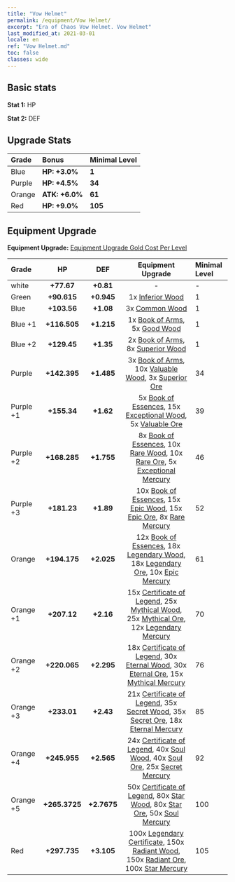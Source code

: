 ```yaml
---
title: "Vow Helmet"
permalink: /equipment/Vow Helmet/
excerpt: "Era of Chaos Vow Helmet. Vow Helmet"
last_modified_at: 2021-03-01
locale: en
ref: "Vow Helmet.md"
toc: false
classes: wide
---
```


## Basic stats
 **Stat 1:** HP

 **Stat 2:** DEF

## Upgrade Stats

  |     Grade    |   Bonus | Minimal Level | 
  |:-------------|:--------|:--------------| 
  | Blue | **HP: +3.0%** | **1** | 
  | Purple | **HP: +4.5%** | **34** | 
  | Orange | **ATK: +6.0%** | **61** | 
  | Red | **HP: +9.0%** | **105** | 


## Equipment Upgrade
 **Equipment Upgrade:** [Equipment Upgrade Gold Cost Per Level](/equipment/EquipmentUpgradeCostPerLevel/) 

  |          Grade      | HP | DEF | Equipment Upgrade | Minimal Level |
  |:--------------------|:---------:|:---------:|:----------------:|:--------------|
  | white | **+77.67** | **+0.81** | - | - |
  | Green | **+90.615** | **+0.945** | 1x [Inferior Wood](/Items/mat_12/) | 1 |
  | Blue | **+103.56** | **+1.08** | 3x [Common Wood](/Items/mat_53/) | 1 |
  | Blue +1 | **+116.505** | **+1.215** | 1x [Book of Arms](/Items/mat_32/), 5x [Good Wood](/Items/mat_90/) | 1 |
  | Blue +2 | **+129.45** | **+1.35** | 2x [Book of Arms](/Items/mat_71/), 8x [Superior Wood](/Items/mat_28/) | 1 |
  | Purple | **+142.395** | **+1.485** | 3x [Book of Arms](/Items/mat_6/), 10x [Valuable Wood](/Items/mat_43/), 3x [Superior Ore](/Items/mat_13/) | 34 |
  | Purple +1 | **+155.34** | **+1.62** | 5x [Book of Essences](/Items/mat_44/), 15x [Exceptional Wood](/Items/mat_82/), 5x [Valuable Ore](/Items/mat_55/) | 39 |
  | Purple +2 | **+168.285** | **+1.755** | 8x [Book of Essences](/Items/mat_84/), 10x [Rare Wood](/Items/mat_14/), 10x [Rare Ore](/Items/mat_2/), 5x [Exceptional Mercury](/Items/mat_91/) | 46 |
  | Purple +3 | **+181.23** | **+1.89** | 10x [Book of Essences](/Items/mat_20/), 15x [Epic Wood](/Items/mat_57/), 15x [Epic Ore](/Items/mat_42/), 8x [Rare Mercury](/Items/mat_29/) | 52 |
  | Orange | **+194.175** | **+2.025** | 12x [Book of Essences](/Items/mat_60/), 18x [Legendary Wood](/Items/mat_93/), 18x [Legendary Ore](/Items/mat_81/), 10x [Epic Mercury](/Items/mat_70/) | 61 |
  | Orange +1 | **+207.12** | **+2.16** | 15x [Certificate of Legend](/Items/mat_96/), 25x [Mythical Wood](/Items/mat_9/), 25x [Mythical Ore](/Items/mat_23/), 12x [Legendary Mercury](/Items/mat_3/) | 70 |
  | Orange +2 | **+220.065** | **+2.295** | 18x [Certificate of Legend](/Items/mat_25/), 30x [Eternal Wood](/Items/mat_75/), 30x [Eternal Ore](/Items/mat_36/), 15x [Mythical Mercury](/Items/mat_50/) | 76 |
  | Orange +3 | **+233.01** | **+2.43** | 21x [Certificate of Legend](/Items/mat_38/), 35x [Secret Wood](/Items/mat_87/), 35x [Secret Ore](/Items/mat_99/), 18x [Eternal Mercury](/Items/mat_62/) | 85 |
  | Orange +4 | **+245.955** | **+2.565** | 24x [Certificate of Legend](/Items/mat_100/), 40x [Soul Wood](/Items/mat_49/), 40x [Soul Ore](/Items/mat_8/), 25x [Secret Mercury](/Items/mat_22/) | 92 |
  | Orange +5 | **+265.3725** | **+2.7675** | 50x [Certificate of Legend](/Items/mat_11/), 80x [Star Wood](/Items/mat_63/), 80x [Star Ore](/Items/mat_72/), 50x [Soul Mercury](/Items/mat_34/) | 100 |
  | Red | **+297.735** | **+3.105** | 100x [Legendary Certificate](/Items/mat_76/), 150x [Radiant Wood](/Items/mat_21/), 150x [Radiant Ore](/Items/mat_88/), 100x [Star Mercury](/Items/mat_98/) | 105 |

